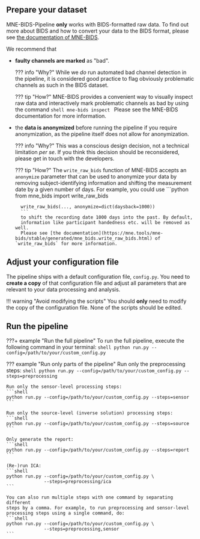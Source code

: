 Prepare your dataset
--------------------
MNE-BIDS-Pipeline **only** works with BIDS-formatted raw data. To find out
more about BIDS and how to convert your data to the BIDS format, please see
[the documentation of MNE-BIDS](https://mne.tools/mne-bids/stable/index.html).

We recommend that

- **faulty channels are marked** as "bad".

    ??? info "Why?"
        While we *do* run automated bad channel detection in the
        pipeline, it is considered good practice to flag
        obviously problematic channels as such in the BIDS dataset.

    ??? tip "How?"
        MNE-BIDS provides a convenient way to visually inspect raw data and 
        interactively mark problematic channels as bad by using the command
        ```shell
        mne-bids inspect
        ```
        Please see the MNE-BIDS documentation for more information.

- the **data is anonymized** before running the pipeline if you
  require anonymization, as the pipeline itself does not allow for anonymization.

    ??? info "Why?"
        This was a conscious design decision, not a technical
        limitation *per se*. If you think this decision should be
        reconsidered, please get in touch with the developers.

    ??? tip "How?"
        The `write_raw_bids` function of MNE-BIDS accepts an `anonymize`
        parameter that can be used to anonymize your data by removing
        subject-identifying information and shifting the measurement date by
        a given number of days. For example, you could use
        ```python
        from mne_bids import write_raw_bids

        write_raw_bids(..., anonymize=dict(daysback=1000))
        ```
        to shift the recording date 1000 days into the past. By default,
        information like participant handedness etc. will be removed as well.
        Please see [the documentation](https://mne.tools/mne-bids/stable/generated/mne_bids.write_raw_bids.html) of `write_raw_bids` for more information.

Adjust your configuration file
------------------------------
The pipeline ships with a default configuration file, `config.py`.
You need to **create a copy** of that configuration file and adjust all
parameters that are relevant to your data processing and analysis.

!!! warning "Avoid modifying the scripts"
    You should **only** need to modify the copy of the configuration file.
    None of the scripts should be edited.

Run the pipeline
----------------

???+ example "Run the full pipeline"
    To run the full pipeline, execute the following command in your
    terminal:
    ```shell
    python run.py --config=/path/to/your/custom_config.py
    ```

??? example "Run only parts of the pipeline"
    Run only the preprocessing steps:
    ```shell
    python run.py --config=/path/to/your/custom_config.py --steps=preprocessing
    ```

    Run only the sensor-level processing steps:
    ```shell
    python run.py --config=/path/to/your/custom_config.py --steps=sensor
    ```

    Run only the source-level (inverse solution) processing steps:
    ```shell
    python run.py --config=/path/to/your/custom_config.py --steps=source
    ```

    Only generate the report:
    ```shell
    python run.py --config=/path/to/your/custom_config.py --steps=report
    ```

    (Re-)run ICA:
    ```shell
    python run.py --config=/path/to/your/custom_config.py \
                  --steps=preprocessing/ica
    ```

    You can also run multiple steps with one command by separating different
    steps by a comma. For example, to run preprocessing and sensor-level
    processing steps using a single command, do:
    ```shell
    python run.py --config=/path/to/your/custom_config.py \
                  --steps=preprocessing,sensor
    ```
